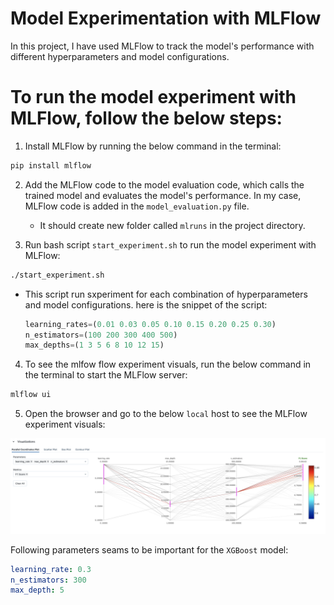 # Model Experimentation with MLFlow

In this project, I have used MLFlow to track the model's performance with different hyperparameters and model configurations.

# To run the model experiment with MLFlow, follow the below steps:

1. Install MLFlow by running the below command in the terminal:

```bash
pip install mlflow
```

2. Add the MLFlow code to the model evaluation code, which calls the trained model and evaluates the model's performance. In my case, MLFlow code is added in the `model_evaluation.py` file.

   - It should create new folder called `mlruns` in the project directory.

3. Run bash script `start_experiment.sh` to run the model experiment with MLFlow:

```bash
./start_experiment.sh
```

- This script run sxperiment for each combination of hyperparameters and model configurations. here is the snippet of the script:
  ```python
  learning_rates=(0.01 0.03 0.05 0.10 0.15 0.20 0.25 0.30)
  n_estimators=(100 200 300 400 500)
  max_depths=(1 3 5 6 8 10 12 15)
  ```

4. To see the mlfow flow experiment visuals, run the below command in the terminal to start the MLFlow server:

```bash
mlflow ui
```

5. Open the browser and go to the below `local` host to see the MLFlow experiment visuals:

![image](experiment_image.png)

Following parameters seams to be important for the `XGBoost` model:

```yaml
learning_rate: 0.3
n_estimators: 300
max_depth: 5
```
